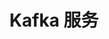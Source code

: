 ---
title: "Kafka 服务"
linkTitle: "Kafka 服务"
weight: 1
collapsible: true
type: "product"

section1:
  title: "Kafka"
  vice_title: QingCloud Kafka 是 QingCloud 基于原生 Apache Kafka 构建的一个分布式、可分区、多副本的消息队列集群服务，具有高吞吐量、低延迟等优点，同时提供灵活的网络配置、在线伸缩、监控和告警等功能助您更好地管理集群。

Section2:
  title: 用户指南
  children:
    - title: 产品动态
      content: 产品动态
      url: "news/prodoct_news/"

    - title: 产品简介
      content: 产品简介
      url: "intro/intro/"

    - title: 计费指南
      content: 计费指南
      url: "billing/price/"

    - title: 快速入门
      content: 快速入门
      url: "quickstart/create_cluster/"

    - title: 操作指南
      content: 学习如何管理Kafka集群，以及如何使用Kafka提供的相关服务等。
      url: "manual/mgt_cluster/cluster_info/"



section3:
  title: 开发者指南
  children:
    - title: API 文档
      content: 如何使用 API 文档
      url: "/development_docs/api/"

    - title: SDK 文档
      content: 如何使用 SDK 文档
      url: "/development_docs/sdk/"

    - title: CLI 文档
      content: 如何使用 CLI 文档
      url: "/development_docs/cli/"

section4:
  children:
    - title: 了解：什么是Kafka
      content: Kafka是基于原生Apache Kafka构建的一个分布式、可分区、多副本的消息队列集群服务。
      vice_title: 了解的第一步
      children:
        - title: 产品简介
          url: "/middware/kafka/intro/intro"
    - title: 上手：Kafka集群的常见操作
      content: 学习如何创建、管理、使用Kafka集群。
      vice_title: 上手的第一步

      children: 
        - title: 创建Kafka
          url: "/middware/kafka/quickstart/create_cluster/"

        - title: 集群使用
          url: "/middware/kafka/manual/mgt_cluster/cluster_info/"

    
---